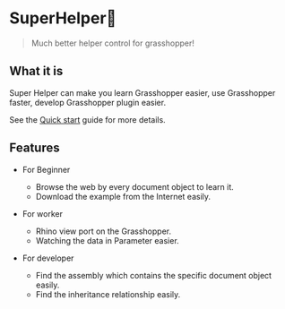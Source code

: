 # SuperHelper🦗

> Much better helper control for grasshopper!


## What it is

Super Helper can make you learn Grasshopper easier, use Grasshopper faster, develop Grasshopper plugin easier.


See the [Quick start](quickstart.md) guide for more details.

## Features

- For Beginner
	- Browse the web by every document object to learn it.
	- Download the example from the Internet easily.

- For worker
	- Rhino view port on the Grasshopper.
	- Watching the data in Parameter easier.

- For developer
	- Find the assembly which contains the specific document object easily.
	- Find the inheritance relationship easily.

